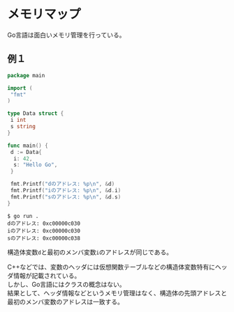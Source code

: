 # メモリマップ

Go言語は面白いメモリ管理を行っている。

## 例１

```go
package main

import (
 "fmt"
)

type Data struct {
 i int
 s string
}

func main() {
 d := Data{
  i: 42,
  s: "Hello Go",
 }

 fmt.Printf("dのアドレス: %p\n", &d)
 fmt.Printf("iのアドレス: %p\n", &d.i)
 fmt.Printf("sのアドレス: %p\n", &d.s)
}
```

```console
$ go run .
dのアドレス: 0xc00000c030
iのアドレス: 0xc00000c030
sのアドレス: 0xc00000c038
```

構造体変数`d`と最初のメンバ変数`i`のアドレスが同じである。

C++などでは、変数のヘッダには仮想関数テーブルなどの構造体変数特有にヘッダ情報が記載されている。  
しかし、Go言語にはクラスの概念はない。  
結果として、ヘッダ情報などというメモリ管理はなく、構造体の先頭アドレスと最初のメンバ変数のアドレスは一致する。
